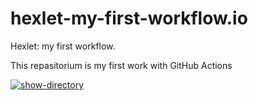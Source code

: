 # hexlet-my-first-workflow.io
Hexlet: my first workflow.

This repasitorium is my first work with GitHub Actions

[![show-directory](https://github.com/zaikinale/hexlet-my-first-workflow.io/actions/workflows/show-directory.yml/badge.svg)](https://github.com/zaikinale/hexlet-my-first-workflow.io/actions/workflows/show-directory.yml)
